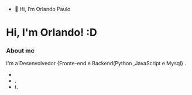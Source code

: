 - 👋 Hi, I’m Orlando Paulo
# Hi, I'm Orlando! :D



### About me
I'm a Desenvolvedor  {Fronte-end e Backend(Python ,JavaScript e Mysql} .

- 
- .
- t.
